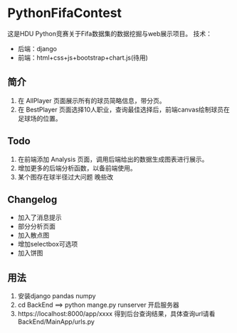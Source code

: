 # PythonFifaContest
这是HDU Python竞赛关于Fifa数据集的数据挖掘与web展示项目。
技术：
- 后端：django
- 前端：html+css+js+bootstrap+chart.js(待用)

## 简介
1. 在 AllPlayer 页面展示所有的球员简略信息，带分页。
2. 在 BestPlayer 页面选择10人职业，查询最佳选择后，前端canvas绘制球员在足球场的位置。

## Todo
1. 在前端添加 Analysis 页面，调用后端给出的数据生成图表进行展示。
2. 增加更多的后端分析函数，以备前端使用。
3. 某个图存在球半径过大问题 晚些改

##  Changelog

- 加入了消息提示
- 部分分析页面
- 加入散点图
- 增加selectbox可选项
- 加入饼图

## 用法
1. 安装django pandas numpy
2. cd BackEnd ==> python mange.py runserver 开启服务器
3. https://localhost:8000/app/xxxx 得到后台查询结果，具体查询url请看 BackEnd/MainApp/urls.py